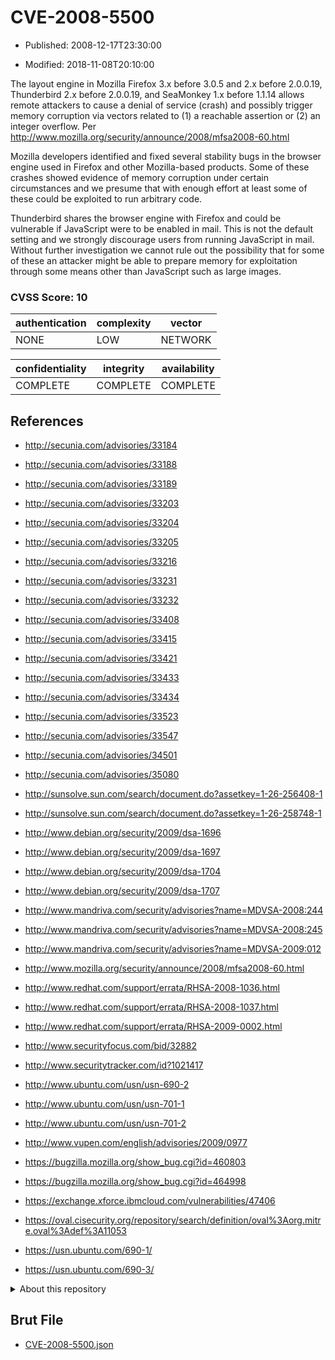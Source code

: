 # CVE-2008-5500

- Published: 2008-12-17T23:30:00

- Modified: 2018-11-08T20:10:00

The layout engine in Mozilla Firefox 3.x before 3.0.5 and 2.x before 2.0.0.19, Thunderbird 2.x before 2.0.0.19, and SeaMonkey 1.x before 1.1.14 allows remote attackers to cause a denial of service (crash) and possibly trigger memory corruption via vectors related to (1) a reachable assertion or (2) an integer overflow. Per http://www.mozilla.org/security/announce/2008/mfsa2008-60.html

Mozilla developers identified and fixed several stability bugs in the browser engine used in Firefox and other Mozilla-based products. Some of these crashes showed evidence of memory corruption under certain circumstances and we presume that with enough effort at least some of these could be exploited to run arbitrary code.

Thunderbird shares the browser engine with Firefox and could be vulnerable if JavaScript were to be enabled in mail. This is not the default setting and we strongly discourage users from running JavaScript in mail. Without further investigation we cannot rule out the possibility that for some of these an attacker might be able to prepare memory for exploitation through some means other than JavaScript such as large images.

### CVSS Score: **10**

| authentication | complexity | vector |
| --- | --- | --- |
| NONE | LOW | NETWORK |

| confidentiality | integrity | availability |
| --- | --- | --- |
| COMPLETE | COMPLETE | COMPLETE |

## References

* http://secunia.com/advisories/33184

* http://secunia.com/advisories/33188

* http://secunia.com/advisories/33189

* http://secunia.com/advisories/33203

* http://secunia.com/advisories/33204

* http://secunia.com/advisories/33205

* http://secunia.com/advisories/33216

* http://secunia.com/advisories/33231

* http://secunia.com/advisories/33232

* http://secunia.com/advisories/33408

* http://secunia.com/advisories/33415

* http://secunia.com/advisories/33421

* http://secunia.com/advisories/33433

* http://secunia.com/advisories/33434

* http://secunia.com/advisories/33523

* http://secunia.com/advisories/33547

* http://secunia.com/advisories/34501

* http://secunia.com/advisories/35080

* http://sunsolve.sun.com/search/document.do?assetkey=1-26-256408-1

* http://sunsolve.sun.com/search/document.do?assetkey=1-26-258748-1

* http://www.debian.org/security/2009/dsa-1696

* http://www.debian.org/security/2009/dsa-1697

* http://www.debian.org/security/2009/dsa-1704

* http://www.debian.org/security/2009/dsa-1707

* http://www.mandriva.com/security/advisories?name=MDVSA-2008:244

* http://www.mandriva.com/security/advisories?name=MDVSA-2008:245

* http://www.mandriva.com/security/advisories?name=MDVSA-2009:012

* http://www.mozilla.org/security/announce/2008/mfsa2008-60.html

* http://www.redhat.com/support/errata/RHSA-2008-1036.html

* http://www.redhat.com/support/errata/RHSA-2008-1037.html

* http://www.redhat.com/support/errata/RHSA-2009-0002.html

* http://www.securityfocus.com/bid/32882

* http://www.securitytracker.com/id?1021417

* http://www.ubuntu.com/usn/usn-690-2

* http://www.ubuntu.com/usn/usn-701-1

* http://www.ubuntu.com/usn/usn-701-2

* http://www.vupen.com/english/advisories/2009/0977

* https://bugzilla.mozilla.org/show_bug.cgi?id=460803

* https://bugzilla.mozilla.org/show_bug.cgi?id=464998

* https://exchange.xforce.ibmcloud.com/vulnerabilities/47406

* https://oval.cisecurity.org/repository/search/definition/oval%3Aorg.mitre.oval%3Adef%3A11053

* https://usn.ubuntu.com/690-1/

* https://usn.ubuntu.com/690-3/

<details>
<summary>About this repository</summary> 

  This repository is part of the project [Live Hack CVE](https://github.com/Live-Hack-CVE). Main website can be found [www.live-hack.org](https://www.live-hack.org) 
  
  Made by [Sn0wAlice](https://github.com/Sn0wAlice) for the people that care about security and need to have a feed of the latest CVEs. Hope you enjoy it, don't forget to star the repo and follow me on [Twitter](https://twitter.com/Sn0wAlice) and [Github](https://github.com/Sn0wAlice). And that is my [personnal website](https://www.alice-snow.me/)

  - [Home Page](https://github.com/Live-Hack-CVE)
  - [Framework](https://github.com/Live-Hack-CVE/cve-framework)
  - [CVE database](https://github.com/Live-Hack-CVE/full_database)
  - [Changelog](https://github.com/Live-Hack-CVE/Changelog)
</details>

## Brut File

* [CVE-2008-5500.json](https://raw.githubusercontent.com/Live-Hack-CVE/full_database/main/cves/2008/CVE-2008-5500.json)

